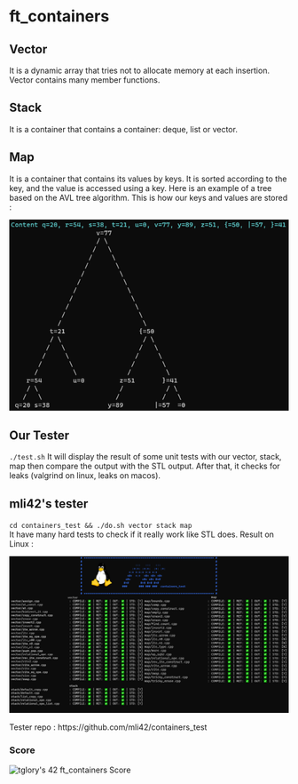 # ft_containers

## Vector
It is a dynamic array that tries not to allocate memory at each insertion. Vector contains many member functions.
## Stack
It is a container that contains a container: deque, list or vector.
## Map
It is a container that contains its values by keys. It is sorted according to the key, and the value is accessed using a key. 
Here is an example of a tree based on the AVL tree algorithm. This is how our keys and values are stored :
<p align="center">
  <img src="avl_tree.png"/>
</p>

## Our Tester
`./test.sh`
It will display the result of some unit tests with our vector, stack, map then compare the output with the STL output. After that, it checks for leaks (valgrind on linux, leaks on macos).

## mli42's tester
`cd containers_test && ./do.sh vector stack map` \
It have many hard tests to check if it really work like STL does.
Result on Linux :
<p align="center">
  <img src="containers_test_linux.png"/>
</p>
Tester repo : https://github.com/mli42/containers_test


### Score
![tglory's 42 ft_containers Score](https://badge42.vercel.app/api/v2/cl1lnya4f000609mhs5b44u13/project/2555622)

